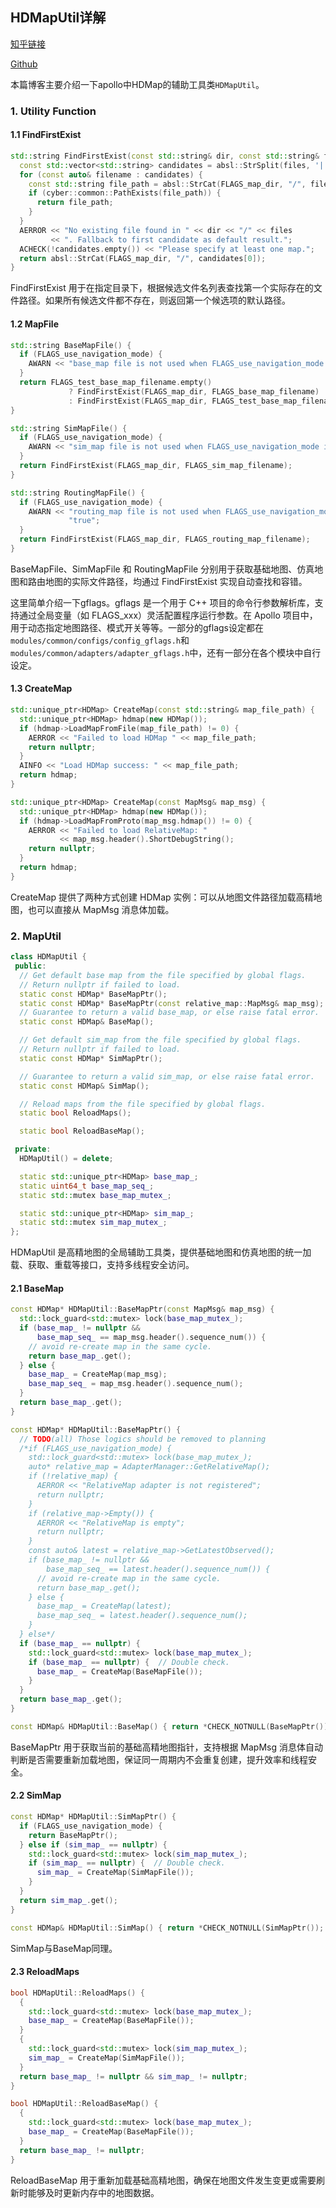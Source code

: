 <!--
 * @Author: LOTEAT
 * @Date: 2025-08-03 10:57:47
-->

## HDMapUtil详解

[知乎链接]()

[Github]()

本篇博客主要介绍一下apollo中HDMap的辅助工具类`HDMapUtil`。

### 1. Utility Function

#### 1.1 FindFirstExist
```cpp
std::string FindFirstExist(const std::string& dir, const std::string& files) {
  const std::vector<std::string> candidates = absl::StrSplit(files, '|');
  for (const auto& filename : candidates) {
    const std::string file_path = absl::StrCat(FLAGS_map_dir, "/", filename);
    if (cyber::common::PathExists(file_path)) {
      return file_path;
    }
  }
  AERROR << "No existing file found in " << dir << "/" << files
         << ". Fallback to first candidate as default result.";
  ACHECK(!candidates.empty()) << "Please specify at least one map.";
  return absl::StrCat(FLAGS_map_dir, "/", candidates[0]);
}
```

FindFirstExist 用于在指定目录下，根据候选文件名列表查找第一个实际存在的文件路径。如果所有候选文件都不存在，则返回第一个候选项的默认路径。

#### 1.2 MapFile
```cpp
std::string BaseMapFile() {
  if (FLAGS_use_navigation_mode) {
    AWARN << "base_map file is not used when FLAGS_use_navigation_mode is true";
  }
  return FLAGS_test_base_map_filename.empty()
             ? FindFirstExist(FLAGS_map_dir, FLAGS_base_map_filename)
             : FindFirstExist(FLAGS_map_dir, FLAGS_test_base_map_filename);
}

std::string SimMapFile() {
  if (FLAGS_use_navigation_mode) {
    AWARN << "sim_map file is not used when FLAGS_use_navigation_mode is true";
  }
  return FindFirstExist(FLAGS_map_dir, FLAGS_sim_map_filename);
}

std::string RoutingMapFile() {
  if (FLAGS_use_navigation_mode) {
    AWARN << "routing_map file is not used when FLAGS_use_navigation_mode is "
             "true";
  }
  return FindFirstExist(FLAGS_map_dir, FLAGS_routing_map_filename);
}
```
BaseMapFile、SimMapFile 和 RoutingMapFile 分别用于获取基础地图、仿真地图和路由地图的实际文件路径，均通过 FindFirstExist 实现自动查找和容错。

这里简单介绍一下gflags。gflags 是一个用于 C++ 项目的命令行参数解析库，支持通过全局变量（如 FLAGS_xxx）灵活配置程序运行参数。在 Apollo 项目中，用于动态指定地图路径、模式开关等等。一部分的gflags设定都在`modules/common/configs/config_gflags.h`和`modules/common/adapters/adapter_gflags.h`中，还有一部分在各个模块中自行设定。

#### 1.3 CreateMap
```cpp
std::unique_ptr<HDMap> CreateMap(const std::string& map_file_path) {
  std::unique_ptr<HDMap> hdmap(new HDMap());
  if (hdmap->LoadMapFromFile(map_file_path) != 0) {
    AERROR << "Failed to load HDMap " << map_file_path;
    return nullptr;
  }
  AINFO << "Load HDMap success: " << map_file_path;
  return hdmap;
}

std::unique_ptr<HDMap> CreateMap(const MapMsg& map_msg) {
  std::unique_ptr<HDMap> hdmap(new HDMap());
  if (hdmap->LoadMapFromProto(map_msg.hdmap()) != 0) {
    AERROR << "Failed to load RelativeMap: "
           << map_msg.header().ShortDebugString();
    return nullptr;
  }
  return hdmap;
}
```
CreateMap 提供了两种方式创建 HDMap 实例：可以从地图文件路径加载高精地图，也可以直接从 MapMsg 消息体加载。

### 2. MapUtil
```cpp
class HDMapUtil {
 public:
  // Get default base map from the file specified by global flags.
  // Return nullptr if failed to load.
  static const HDMap* BaseMapPtr();
  static const HDMap* BaseMapPtr(const relative_map::MapMsg& map_msg);
  // Guarantee to return a valid base_map, or else raise fatal error.
  static const HDMap& BaseMap();

  // Get default sim_map from the file specified by global flags.
  // Return nullptr if failed to load.
  static const HDMap* SimMapPtr();

  // Guarantee to return a valid sim_map, or else raise fatal error.
  static const HDMap& SimMap();

  // Reload maps from the file specified by global flags.
  static bool ReloadMaps();

  static bool ReloadBaseMap();

 private:
  HDMapUtil() = delete;

  static std::unique_ptr<HDMap> base_map_;
  static uint64_t base_map_seq_;
  static std::mutex base_map_mutex_;

  static std::unique_ptr<HDMap> sim_map_;
  static std::mutex sim_map_mutex_;
};
```

HDMapUtil 是高精地图的全局辅助工具类，提供基础地图和仿真地图的统一加载、获取、重载等接口，支持多线程安全访问。


#### 2.1 BaseMap
```cpp
const HDMap* HDMapUtil::BaseMapPtr(const MapMsg& map_msg) {
  std::lock_guard<std::mutex> lock(base_map_mutex_);
  if (base_map_ != nullptr &&
      base_map_seq_ == map_msg.header().sequence_num()) {
    // avoid re-create map in the same cycle.
    return base_map_.get();
  } else {
    base_map_ = CreateMap(map_msg);
    base_map_seq_ = map_msg.header().sequence_num();
  }
  return base_map_.get();
}

const HDMap* HDMapUtil::BaseMapPtr() {
  // TODO(all) Those logics should be removed to planning
  /*if (FLAGS_use_navigation_mode) {
    std::lock_guard<std::mutex> lock(base_map_mutex_);
    auto* relative_map = AdapterManager::GetRelativeMap();
    if (!relative_map) {
      AERROR << "RelativeMap adapter is not registered";
      return nullptr;
    }
    if (relative_map->Empty()) {
      AERROR << "RelativeMap is empty";
      return nullptr;
    }
    const auto& latest = relative_map->GetLatestObserved();
    if (base_map_ != nullptr &&
        base_map_seq_ == latest.header().sequence_num()) {
      // avoid re-create map in the same cycle.
      return base_map_.get();
    } else {
      base_map_ = CreateMap(latest);
      base_map_seq_ = latest.header().sequence_num();
    }
  } else*/
  if (base_map_ == nullptr) {
    std::lock_guard<std::mutex> lock(base_map_mutex_);
    if (base_map_ == nullptr) {  // Double check.
      base_map_ = CreateMap(BaseMapFile());
    }
  }
  return base_map_.get();
}

const HDMap& HDMapUtil::BaseMap() { return *CHECK_NOTNULL(BaseMapPtr()); }
```

BaseMapPtr 用于获取当前的基础高精地图指针，支持根据 MapMsg 消息体自动判断是否需要重新加载地图，保证同一周期内不会重复创建，提升效率和线程安全。

#### 2.2 SimMap
```cpp
const HDMap* HDMapUtil::SimMapPtr() {
  if (FLAGS_use_navigation_mode) {
    return BaseMapPtr();
  } else if (sim_map_ == nullptr) {
    std::lock_guard<std::mutex> lock(sim_map_mutex_);
    if (sim_map_ == nullptr) {  // Double check.
      sim_map_ = CreateMap(SimMapFile());
    }
  }
  return sim_map_.get();
}

const HDMap& HDMapUtil::SimMap() { return *CHECK_NOTNULL(SimMapPtr()); }

```
SimMap与BaseMap同理。

#### 2.3 ReloadMaps
```cpp
bool HDMapUtil::ReloadMaps() {
  {
    std::lock_guard<std::mutex> lock(base_map_mutex_);
    base_map_ = CreateMap(BaseMapFile());
  }
  {
    std::lock_guard<std::mutex> lock(sim_map_mutex_);
    sim_map_ = CreateMap(SimMapFile());
  }
  return base_map_ != nullptr && sim_map_ != nullptr;
}

bool HDMapUtil::ReloadBaseMap() {
  {
    std::lock_guard<std::mutex> lock(base_map_mutex_);
    base_map_ = CreateMap(BaseMapFile());
  }
  return base_map_ != nullptr;
}
```

ReloadBaseMap 用于重新加载基础高精地图，确保在地图文件发生变更或需要刷新时能够及时更新内存中的地图数据。
